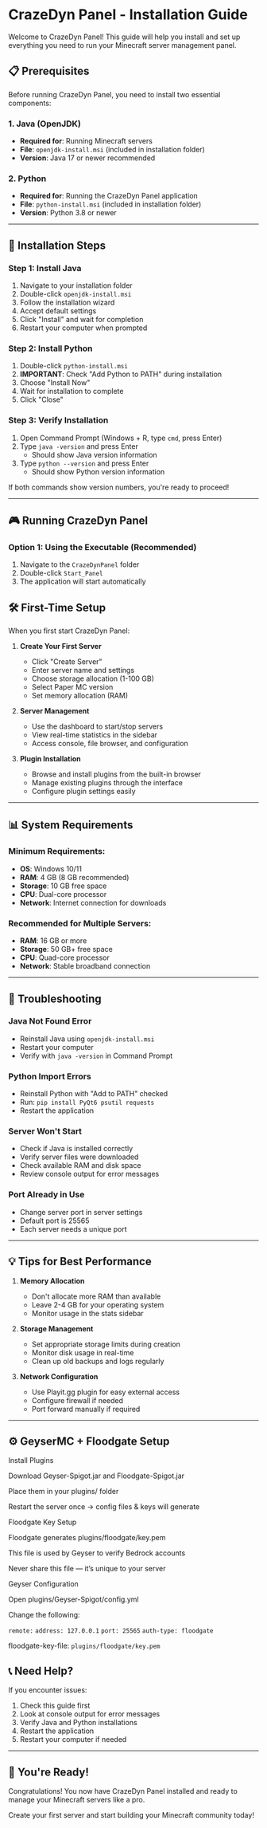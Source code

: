 # CrazeDyn Panel - Installation Guide

Welcome to CrazeDyn Panel! This guide will help you install and set up everything you need to run your Minecraft server management panel.

## 📋 Prerequisites

Before running CrazeDyn Panel, you need to install two essential components:

### 1. Java (OpenJDK)
- **Required for**: Running Minecraft servers
- **File**: `openjdk-install.msi` (included in installation folder)
- **Version**: Java 17 or newer recommended

### 2. Python
- **Required for**: Running the CrazeDyn Panel application
- **File**: `python-install.msi` (included in installation folder)
- **Version**: Python 3.8 or newer

---

## 🚀 Installation Steps

### Step 1: Install Java
1. Navigate to your installation folder
2. Double-click `openjdk-install.msi`
3. Follow the installation wizard
4. Accept default settings
5. Click "Install" and wait for completion
6. Restart your computer when prompted

### Step 2: Install Python
1. Double-click `python-install.msi`
2. **IMPORTANT**: Check "Add Python to PATH" during installation
3. Choose "Install Now"
4. Wait for installation to complete
5. Click "Close"

### Step 3: Verify Installation
1. Open Command Prompt (Windows + R, type `cmd`, press Enter)
2. Type `java -version` and press Enter
   - Should show Java version information
3. Type `python --version` and press Enter
   - Should show Python version information

If both commands show version numbers, you're ready to proceed!

---

## 🎮 Running CrazeDyn Panel

### Option 1: Using the Executable (Recommended)
1. Navigate to the `CrazeDynPanel` folder
2. Double-click `Start_Panel`
3. The application will start automatically

## 🛠 First-Time Setup

When you first start CrazeDyn Panel:

1. **Create Your First Server**
   - Click "Create Server"
   - Enter server name and settings
   - Choose storage allocation (1-100 GB)
   - Select Paper MC version
   - Set memory allocation (RAM)

2. **Server Management**
   - Use the dashboard to start/stop servers
   - View real-time statistics in the sidebar
   - Access console, file browser, and configuration

3. **Plugin Installation**
   - Browse and install plugins from the built-in browser
   - Manage existing plugins through the interface
   - Configure plugin settings easily

---

## 📊 System Requirements

### Minimum Requirements:
- **OS**: Windows 10/11
- **RAM**: 4 GB (8 GB recommended)
- **Storage**: 10 GB free space
- **CPU**: Dual-core processor
- **Network**: Internet connection for downloads

### Recommended for Multiple Servers:
- **RAM**: 16 GB or more
- **Storage**: 50 GB+ free space
- **CPU**: Quad-core processor
- **Network**: Stable broadband connection

---

## 🔧 Troubleshooting

### Java Not Found Error
- Reinstall Java using `openjdk-install.msi`
- Restart your computer
- Verify with `java -version` in Command Prompt

### Python Import Errors
- Reinstall Python with "Add to PATH" checked
- Run: `pip install PyQt6 psutil requests`
- Restart the application

### Server Won't Start
- Check if Java is installed correctly
- Verify server files were downloaded
- Check available RAM and disk space
- Review console output for error messages

### Port Already in Use
- Change server port in server settings
- Default port is 25565
- Each server needs a unique port

---

## 💡 Tips for Best Performance

1. **Memory Allocation**
   - Don't allocate more RAM than available
   - Leave 2-4 GB for your operating system
   - Monitor usage in the stats sidebar

2. **Storage Management**
   - Set appropriate storage limits during creation
   - Monitor disk usage in real-time
   - Clean up old backups and logs regularly

3. **Network Configuration**
   - Use Playit.gg plugin for easy external access
   - Configure firewall if needed
   - Port forward manually if required


---
## ⚙️ GeyserMC + Floodgate Setup

Install Plugins

Download Geyser-Spigot.jar and Floodgate-Spigot.jar

Place them in your plugins/ folder

Restart the server once → config files & keys will generate

Floodgate Key Setup

Floodgate generates plugins/floodgate/key.pem

This file is used by Geyser to verify Bedrock accounts

Never share this file — it’s unique to your server

Geyser Configuration

Open plugins/Geyser-Spigot/config.yml

Change the following:

`remote:`
  `address: 127.0.0.1`
  `port: 25565`
  `auth-type: floodgate`

floodgate-key-file: `plugins/floodgate/key.pem`

## 📞 Need Help?

If you encounter issues:
1. Check this guide first
2. Look at console output for error messages
3. Verify Java and Python installations
4. Restart the application
5. Restart your computer if needed

---

## 🎉 You're Ready!

Congratulations! You now have CrazeDyn Panel installed and ready to manage your Minecraft servers like a pro. 

Create your first server and start building your Minecraft community today!
